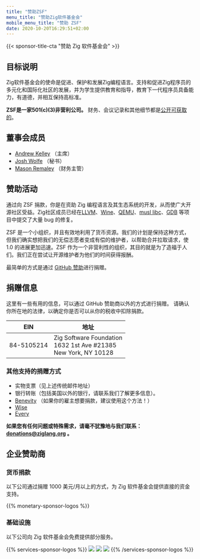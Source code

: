 ```yaml
---
title: "赞助ZSF"
menu_title: "赞助Zig软件基金会"
mobile_menu_title: "赞助 ZSF"
date: 2020-10-20T16:29:51+02:00
---
```

{{< sponsor-title-cta "赞助 Zig 软件基金会" >}}

## 目标说明
Zig软件基金会的使命是促进、保护和发展Zig编程语言。支持和促进Zig程序员的多元化和国际化社区的发展，并为学生提供教育和指导，教育下一代程序员具备能力，有道德，并相互保持高标准。

**ZSF是一家501(c)(3)非营利公司。** 财务、会议记录和其他细节都是[公开可获取的](https://drive.google.com/drive/folders/1ucHARxVbhrBbuZDbhrGHYDTsYAs8_bMH?usp=sharing)。

## 董事会成员

- [Andrew Kelley](https://andrewkelley.me/) （主席）
- [Josh Wolfe](https://github.com/thejoshwolfe/) （秘书）
- [Mason Remaley](https://twitter.com/masonremaley/) （财务主管）

## 赞助活动

通过向 ZSF 捐款，你是在资助 Zig 编程语言及其生态系统的开发，从而使广大开源社区受益。Zig社区成员已经在[LLVM](https://llvm.org/)、[Wine](https://winehq.org/)、[QEMU](https://qemu.org/)、[musl libc](https://musl.libc.org/)、[GDB](https://www.gnu.org/software/gdb/) 等项目中提交了大量 bug 的修复。

ZSF 是一个小组织，并且有效地利用了货币资源。我们的计划是保持这种方式，但我们确实想把我们的无偿志愿者变成有偿的维护者，以帮助合并拉取请求，使 1.0 的进展更加迅速。ZSF 作为一个非营利性的组织，其目的就是为了造福于人们。我们正在尝试让开源维护者为他们的时间获得报酬。

最简单的方式是通过 [GitHub 赞助](https://github.com/sponsors/ziglang)进行捐赠。

## 捐赠信息
这里有一些有用的信息，可以通过 GitHub 赞助商以外的方式进行捐赠。
请确认你所在地的法律，以确定你是否可以从你的税收中扣除捐款。

|   **EIN**   | **地址** |
|-------------|-------------|
| 84-5105214  | Zig Software Foundation  <br> 1632 1st Ave #21385  <br> New York, NY 10128|

### 其他支持的捐赠方式
- 实物支票（见上述传统邮件地址）
- 银行转账（包括美国以外的银行，请联系我们了解更多信息）。
- [Benevity](https://benevity.com) （如果你的雇主想要捐款，建议使用这个方法！）
- [Wise](https://wise.com)
- [Every](https://www.every.org/zig-software-foundation-inc/)

**如果您有任何问题或特殊需求，请毫不犹豫地与我们联系：donations@ziglang.org 。**

## 企业赞助商

### 货币捐款
以下公司通过捐赠 1000 美元/月以上的方式，为 Zig 软件基金会提供直接的资金支持。

{{% monetary-sponsor-logos %}}

### 基础设施
以下公司向 Zig 软件基金会免费提供部分服务。

{{% services-sponsor-logos %}}
![](/lavatech.png)
![](/dropbox.png)
![](/scaleway.png)
{{% /services-sponsor-logos %}}














